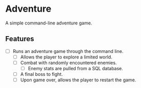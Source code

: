 # Adventure
A simple command-line adventure game.

## Features
- [ ] Runs an adventure game through the command line.
    - [ ] Allows the player to explore a limited world.
    - [ ] Combat with randomly encountered enemies.
        - [ ] Enemy stats are pulled from a SQL database.
    - [ ] A final boss to fight.
    - [ ] Upon game over, allows the player to restart the game.